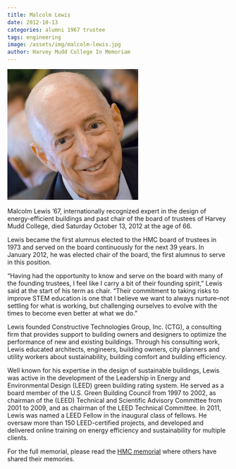 ```yaml
---
title: Malcolm Lewis
date: 2012-10-13
categories: alumni 1967 trustee
tags: engineering
image: /assets/img/malcolm-lewis.jpg
author: Harvey Mudd College In Memoriam
---
```

![Malcolm Lewis](/assets/img/malcolm-lewis.jpg)

Malcolm Lewis ’67, internationally recognized expert in the design of energy-efficient buildings and past chair of the board of trustees of Harvey Mudd College, died Saturday October 13, 2012 at the age of 66.

Lewis became the first alumnus elected to the HMC board of trustees in 1973 and served on the board continuously for the next 39 years. In January 2012, he was elected chair of the board, the first alumnus to serve in this position.

“Having had the opportunity to know and serve on the board with many of the founding trustees, I feel like I carry a bit of their founding spirit,” Lewis said at the start of his term as chair. “Their commitment to taking risks to improve STEM education is one that I believe we want to always nurture–not settling for what is working, but challenging ourselves to evolve with the times to become even better at what we do.”

Lewis founded Constructive Technologies Group, Inc. (CTG), a consulting firm that provides support to building owners and designers to optimize the performance of new and existing buildings. Through his consulting work, Lewis educated architects, engineers, building owners, city planners and utility workers about sustainability, building comfort and building efficiency.

Well known for his expertise in the design of sustainable buildings, Lewis was active in the development of the Leadership in Energy and Environmental Design (LEED) green building rating system. He served as a board member of the U.S. Green Building Council from 1997 to 2002, as chairman of the (LEED) Technical and Scientific Advisory Committee from 2001 to 2009, and as chairman of the LEED Technical Committee. In 2011, Lewis was named a LEED Fellow in the inaugural class of fellows. He oversaw more than 150 LEED-certified projects, and developed and delivered online training on energy efficiency and sustainability for multiple clients.

For the full memorial, please read the [HMC memorial](https://www.hmc.edu/in-memoriam/malcolm-lewis/) where others have shared their memories.
